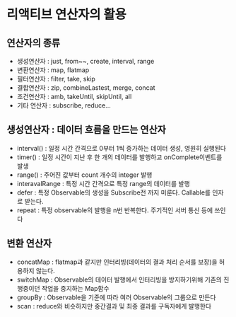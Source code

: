 # 리액티브 연산자의 활용

## 연산자의 종류
- 생성연산자 : just, from~~, create, interval, range
- 변환연산자 : map, flatmap
- 필터연산자 : filter, take, skip
- 결합연산자 : zip, combineLastest, merge, concat
- 조건연산자 : amb, takeUntil, skipUntil, all
- 기타 연산자 : subscribe, reduce...

## 생성연산자 : 데이터 흐름을 만드는 연산자
- interval() : 일정 시간 간격으로 0부터 1씩 증가하는 데이터 생성, 영원히 실행된다
- timer() : 일정 시간이 지난 후 한 개의 데이터를 발행하고 onComplete이벤트를 발생
- range() : 주어진 값부터 count 개수의 integer 발행
- interavalRange : 특정 시간 간격으로 특정 range의 데이터를 발행
- defer : 특정 Observable의 생성을 Subscribe전 까지 미룬다. Callable<ObservableSource>를 인자로 받는다.
- repeat : 특정 observable의 발행을 n번 반복한다. 주기적인 서버 통신 등에 쓰인다

## 변환 연산자
- concatMap : flatmap과 같지만 인터리빙(데이터의 결과 처리 순서를 보장)을 허용하지 않는다.
- switchMap : Observable의 데이터 발행에서 인터리빙을 방지하기위해 기존의 진행중이던 작업을 중지하는 Map함수
- groupBy : Observable을 기준에 따라 여러 Observable의 그룹으로 만든다
- scan : reduce와 비슷하지만 중간결과 및 최종 결과를 구독자에게 발행한다